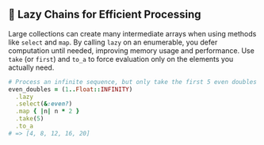 ## 🎯 Lazy Chains for Efficient Processing

Large collections can create many intermediate arrays when using methods like `select` and `map`. By calling `lazy` on an enumerable, you defer computation until needed, improving memory usage and performance. Use `take` (or `first`) and `to_a` to force evaluation only on the elements you actually need.

```ruby
# Process an infinite sequence, but only take the first 5 even doubles
even_doubles = (1..Float::INFINITY)
  .lazy
  .select(&:even?)
  .map { |n| n * 2 }
  .take(5)
  .to_a
# => [4, 8, 12, 16, 20]
```